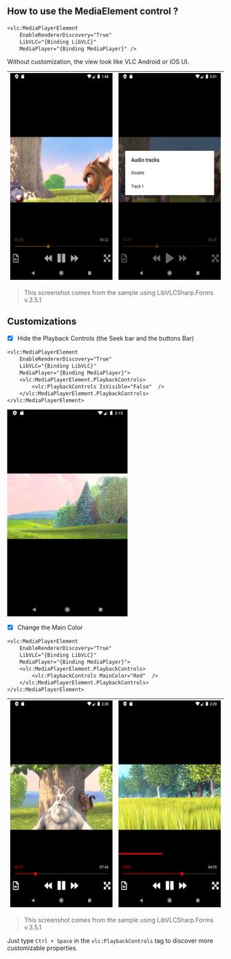 ## How to use the MediaElement control ?

```xaml
<vlc:MediaPlayerElement
    EnableRendererDiscovery="True"
    LibVLC="{Binding LibVLC}"
    MediaPlayer="{Binding MediaPlayer}" />
```

Without customization, the view look like VLC Android or iOS UI.

| <img src="screenshots/Screen001.png" width="280" height="480" /> | <img src="screenshots/Screen002.png" width="280" height="480" /> |
| ------------------------------------------------------------ | ------------------------------------------------------------ |

> This screenshot comes from the sample using LibVLCSharp.Forms v.3.5.1



## Customizations

- [x] Hide the Playback Controls (the Seek bar and the buttons Bar)

```xaml
<vlc:MediaPlayerElement
    EnableRendererDiscovery="True"
    LibVLC="{Binding LibVLC}"
    MediaPlayer="{Binding MediaPlayer}">
    <vlc:MediaPlayerElement.PlaybackControls>
        <vlc:PlaybackControls IsVisible="False"  />
    </vlc:MediaPlayerElement.PlaybackControls>
</vlc:MediaPlayerElement>
```

<img src="screenshots/Screen003.png" width="280" height="480" />



- [x] Change the Main Color

```xaml
<vlc:MediaPlayerElement
    EnableRendererDiscovery="True"
    LibVLC="{Binding LibVLC}"
    MediaPlayer="{Binding MediaPlayer}">
    <vlc:MediaPlayerElement.PlaybackControls>
        <vlc:PlaybackControls MainColor="Red"  />
    </vlc:MediaPlayerElement.PlaybackControls>
</vlc:MediaPlayerElement>
```

| <img src="screenshots/Screen004.png" width="280" height="480" /> | <img src="screenshots/Screen005.png" width="280" height="480" /> |
| ------------------------------------------------------------ | ------------------------------------------------------------ |

> This screenshot comes from the sample using LibVLCSharp.Forms v.3.5.1

Just type `Ctrl + Space` in the `vlc:PlaybackControls` tag to discover more customizable properties.

